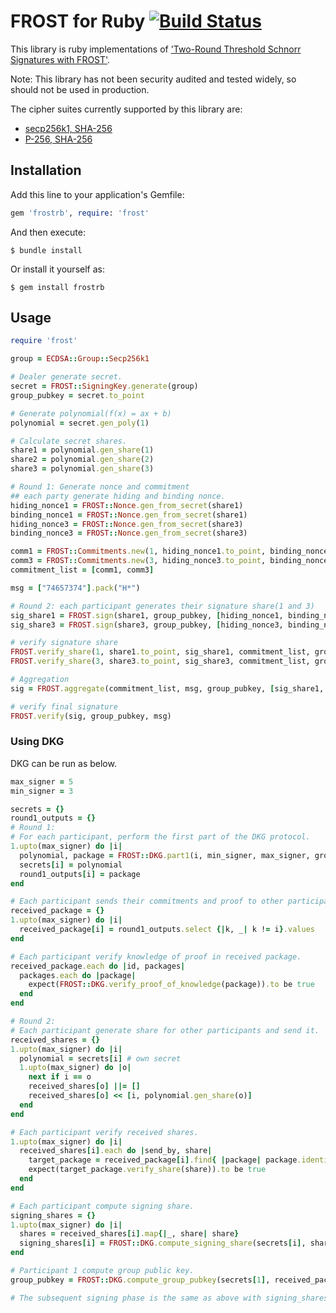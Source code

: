 # FROST for Ruby [![Build Status](https://github.com/azuchi/frostrb/actions/workflows/main.yml/badge.svg?branch=master)](https://github.com/azuchi/frostrb/actions/workflows/main.yml)

This library is ruby implementations of ['Two-Round Threshold Schnorr Signatures with FROST'](https://datatracker.ietf.org/doc/draft-irtf-cfrg-frost/).

Note: This library has not been security audited and tested widely, so should not be used in production.

The cipher suites currently supported by this library are:

* [secp256k1, SHA-256](https://www.ietf.org/archive/id/draft-irtf-cfrg-frost-14.html#name-frostsecp256k1-sha-256)
* [P-256, SHA-256](https://www.ietf.org/archive/id/draft-irtf-cfrg-frost-14.html#name-frostp-256-sha-256) 

## Installation

Add this line to your application's Gemfile:

```ruby
gem 'frostrb', require: 'frost'
```

And then execute:

    $ bundle install

Or install it yourself as:

    $ gem install frostrb

## Usage

```ruby
require 'frost'

group = ECDSA::Group::Secp256k1

# Dealer generate secret.
secret = FROST::SigningKey.generate(group)
group_pubkey = secret.to_point

# Generate polynomial(f(x) = ax + b)
polynomial = secret.gen_poly(1)

# Calculate secret shares.
share1 = polynomial.gen_share(1)
share2 = polynomial.gen_share(2)
share3 = polynomial.gen_share(3)

# Round 1: Generate nonce and commitment
## each party generate hiding and binding nonce.
hiding_nonce1 = FROST::Nonce.gen_from_secret(share1)
binding_nonce1 = FROST::Nonce.gen_from_secret(share1)
hiding_nonce3 = FROST::Nonce.gen_from_secret(share3)
binding_nonce3 = FROST::Nonce.gen_from_secret(share3)

comm1 = FROST::Commitments.new(1, hiding_nonce1.to_point, binding_nonce1.to_point)
comm3 = FROST::Commitments.new(3, hiding_nonce3.to_point, binding_nonce3.to_point)
commitment_list = [comm1, comm3]

msg = ["74657374"].pack("H*")

# Round 2: each participant generates their signature share(1 and 3)
sig_share1 = FROST.sign(share1, group_pubkey, [hiding_nonce1, binding_nonce1], msg, commitment_list)
sig_share3 = FROST.sign(share3, group_pubkey, [hiding_nonce3, binding_nonce3], msg, commitment_list)

# verify signature share
FROST.verify_share(1, share1.to_point, sig_share1, commitment_list, group_pubkey, msg)
FROST.verify_share(3, share3.to_point, sig_share3, commitment_list, group_pubkey, msg)

# Aggregation
sig = FROST.aggregate(commitment_list, msg, group_pubkey, [sig_share1, sig_share3])

# verify final signature
FROST.verify(sig, group_pubkey, msg)
```

### Using DKG

DKG can be run as below.

```ruby
max_signer = 5
min_signer = 3

secrets = {}
round1_outputs = {}
# Round 1:
# For each participant, perform the first part of the DKG protocol.
1.upto(max_signer) do |i|
  polynomial, package = FROST::DKG.part1(i, min_signer, max_signer, group)
  secrets[i] = polynomial
  round1_outputs[i] = package
end

# Each participant sends their commitments and proof to other participants.
received_package = {}
1.upto(max_signer) do |i|
  received_package[i] = round1_outputs.select {|k, _| k != i}.values
end

# Each participant verify knowledge of proof in received package.
received_package.each do |id, packages|
  packages.each do |package|
    expect(FROST::DKG.verify_proof_of_knowledge(package)).to be true
  end
end

# Round 2:
# Each participant generate share for other participants and send it.
received_shares = {}
1.upto(max_signer) do |i|
  polynomial = secrets[i] # own secret
  1.upto(max_signer) do |o|
    next if i == o
    received_shares[o] ||= []
    received_shares[o] << [i, polynomial.gen_share(o)]
  end
end

# Each participant verify received shares.
1.upto(max_signer) do |i|
  received_shares[i].each do |send_by, share|
    target_package = received_package[i].find{ |package| package.identifier == send_by }
    expect(target_package.verify_share(share)).to be true
  end
end

# Each participant compute signing share.
signing_shares = {}
1.upto(max_signer) do |i|
  shares = received_shares[i].map{|_, share| share}
  signing_shares[i] = FROST::DKG.compute_signing_share(secrets[i], shares)
end

# Participant 1 compute group public key.
group_pubkey = FROST::DKG.compute_group_pubkey(secrets[1], received_package[1])

# The subsequent signing phase is the same as above with signing_shares as the secret.
```